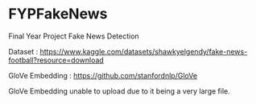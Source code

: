 # FYPFakeNews
Final Year Project Fake News Detection

Dataset : https://www.kaggle.com/datasets/shawkyelgendy/fake-news-football?resource=download

GloVe Embedding : https://github.com/stanfordnlp/GloVe

GloVe Embedding unable to upload due to it being a very large file.
